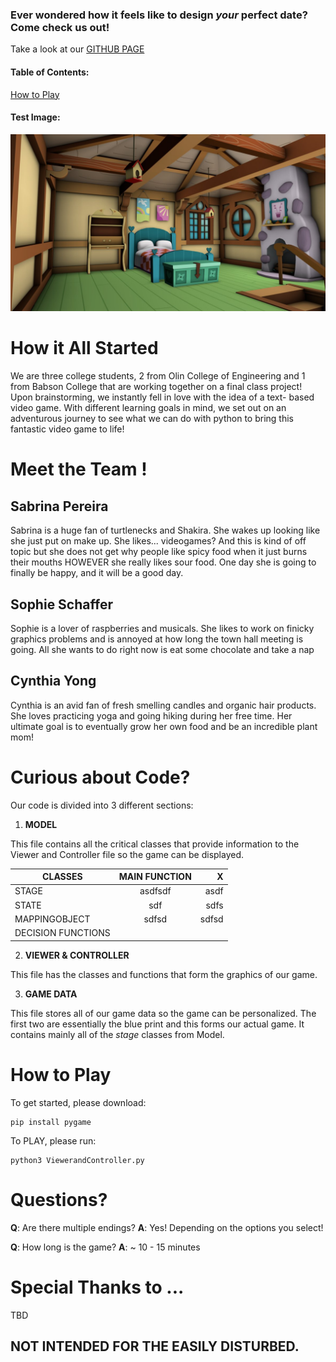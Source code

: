 
### Ever wondered how it feels like to design *your* perfect date? Come check us out!

Take a look at our [GITHUB PAGE](https://github.com/sd18fall/ThePerfectDate/tree/master)


#### Table of Contents:

[How to Play](#How-to-Play)


#### Test Image:
![alt text](https://github.com/sd18fall/ThePerfectDate/blob/master/bedroom.png)

# How it All Started

We are three college students, 2 from Olin College of Engineering and 1 from Babson College that are working together on a final class project! Upon brainstorming, we instantly fell in love with the idea of a text- based video game. With different learning goals in mind, we set out on an adventurous journey to see what we can do with python to bring this fantastic video game to life!



# Meet the Team !

## Sabrina Pereira

Sabrina is a huge fan of turtlenecks and Shakira. She wakes up looking like she just put on make up. She likes... videogames? And this is kind of off topic but she does not get why people like spicy food when it just burns their mouths HOWEVER she really likes sour food. One day she is going to finally be happy, and it will be a good day.

## Sophie Schaffer

Sophie is a lover of raspberries and musicals. She likes to work on finicky graphics problems and is annoyed at how long the town hall meeting is going. All she wants to do right now is eat some chocolate and take a nap

## Cynthia Yong

Cynthia is an avid fan of fresh smelling candles and organic hair products. She loves practicing yoga and going hiking during her free time. Her ultimate goal is to eventually grow her own food and be an incredible plant mom!



# Curious about Code?

Our code is divided into 3 different sections:

1. **MODEL**

  This file contains all the critical classes that provide information to the Viewer and Controller file so the game can be displayed.

| CLASSES       | MAIN FUNCTION | X  |
| ------------- |:-------------:| -----:|
| STAGE  | asdfsdf | asdf |
| STATE      | sdf      |   sdfs |
| MAPPINGOBJECT | sdfsd      |    sdfsd |
| DECISION FUNCTIONS |

2. **VIEWER & CONTROLLER**

  This file has the classes and functions that form the graphics of our game.

3. **GAME DATA**

  This file stores all of our game data so the game can be personalized. The first two are essentially the blue print and this forms our actual game. It contains mainly all of the *stage* classes from Model.



# How to Play

To get started, please download:  

```
pip install pygame
```

To PLAY, please run:

```
python3 ViewerandController.py
```



# Questions?

**Q**: Are there multiple endings?
**A**: Yes! Depending on the options you select!

**Q**: How long is the game?
**A**: ~ 10 - 15 minutes

# Special Thanks to ...

TBD

## NOT INTENDED FOR THE EASILY DISTURBED.
